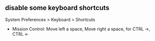 ## disable some keyboard shortcuts

System Preferences > Keyboard > Shortcuts

* Mission Control: Move left a space, Move right a space, for CTRL ->, CTRL <-
